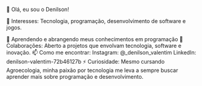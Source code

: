 👋 Olá, eu sou o Denilson!

👀 Interesses: Tecnologia, programação, desenvolvimento de software e jogos.

🌱 Aprendendo e abrangendo meus conhecimentos em programação 
💞️ Colaborações: Aberto a projetos que envolvam tecnologia, software e inovação.
📫 Como me encontrar:
Instagram: @_denilson_valentim
LinkedIn: denilson-valentim-72b46127b
⚡ Curiosidade: Mesmo cursando Agroecologia, minha paixão por tecnologia me leva a sempre buscar aprender mais sobre programação e desenvolvimento.

<!---
Denilson1000/Denilson1000 is a ✨ special ✨ repository because its `README.md` (this file) appears on your GitHub profile.
You can click the Preview link to take a look at your changes.
--->
